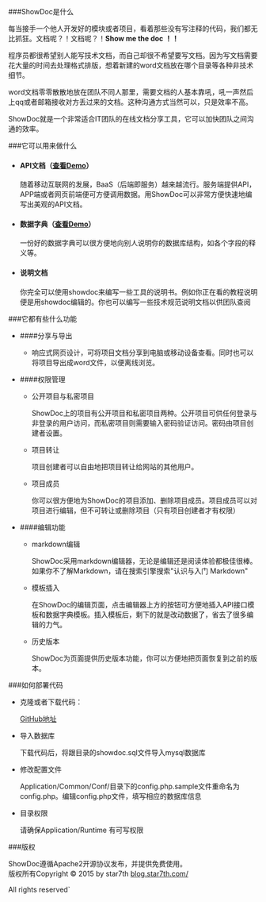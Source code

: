 ﻿###ShowDoc是什么

每当接手一个他人开发好的模块或者项目，看着那些没有写注释的代码，我们都无比抓狂。文档呢？！文档呢？！**Show me the doc  ！！**  
 
程序员都很希望别人能写技术文档，而自己却很不希望要写文档。因为写文档需要花大量的时间去处理格式排版，想着新建的word文档放在哪个目录等各种非技术细节。

word文档零零散散地放在团队不同人那里，需要文档的人基本靠吼，吼一声然后上qq或者邮箱接收对方丢过来的文档。这种沟通方式当然可以，只是效率不高。  
 
ShowDoc就是一个非常适合IT团队的在线文档分享工具，它可以加快团队之间沟通的效率。  

###它可以用来做什么

- #### API文档（<a href="http://doc.star7th.com/2" target="_blank">查看Demo</a>）

	随着移动互联网的发展，BaaS（后端即服务）越来越流行。服务端提供API，APP端或者网页前端便可方便调用数据。用ShowDoc可以非常方便快速地编写出美观的API文档。

- #### 数据字典（<a href="http://doc.star7th.com/1" target="_blank">查看Demo</a>）

	一份好的数据字典可以很方便地向别人说明你的数据库结构，如各个字段的释义等。

- #### 说明文档

	你完全可以使用showdoc来编写一些工具的说明书。例如你正在看的教程说明便是用showdoc编辑的。你也可以编写一些技术规范说明文档以供团队查阅

###它都有些什么功能

	
- ####分享与导出

	- 响应式网页设计，可将项目文档分享到电脑或移动设备查看。同时也可以将项目导出成word文件，以便离线浏览。

- ####权限管理
	- 公开项目与私密项目
		
		ShowDoc上的项目有公开项目和私密项目两种。公开项目可供任何登录与非登录的用户访问，而私密项目则需要输入密码验证访问。密码由项目创建者设置。
	
	- 项目转让
		
		项目创建者可以自由地把项目转让给网站的其他用户。
		
	- 项目成员
		
		你可以很方便地为ShowDoc的项目添加、删除项目成员。项目成员可以对项目进行编辑，但不可转让或删除项目（只有项目创建者才有权限）
- ####编辑功能
	- markdown编辑
		
		ShowDoc采用markdown编辑器，无论是编辑还是阅读体验都极佳很棒。如果你不了解Markdown，请在搜索引擎搜索"认识与入门 Markdown"
	
	- 模板插入
	
		在ShowDoc的编辑页面，点击编辑器上方的按钮可方便地插入API接口模板和数据字典模板。插入模板后，剩下的就是改动数据了，省去了很多编辑的力气。 
	
	- 历史版本
	
		ShowDoc为页面提供历史版本功能，你可以方便地把页面恢复到之前的版本。

###如何部署代码

- 克隆或者下载代码：

	<a href="https://github.com/star7th/showdoc" target="_blank">GitHub地址</a>

- 导入数据库

	下载代码后，将跟目录的showdoc.sql文件导入mysql数据库

- 修改配置文件

	Application/Common/Conf/目录下的config.php.sample文件重命名为config.php。编辑config.php文件，填写相应的数据库信息

- 目录权限

	请确保Application/Runtime 有可写权限

###版权

ShowDoc遵循Apache2开源协议发布，并提供免费使用。  
版权所有Copyright © 2015 by star7th  <a href="http://blog.star7th.com/" target="_blank">blog.star7th.com/</a>

All rights reserved`
